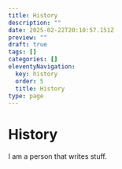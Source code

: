 ```yaml
---
title: History
description: ""
date: 2025-02-22T20:10:57.151Z
preview: ""
draft: true
tags: []
categories: []
eleventyNavigation:
  key: history
  order: 5
  title: History
type: page
---
```

# History

I am a person that writes stuff.